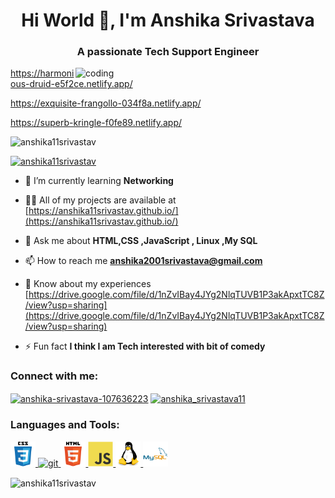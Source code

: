 <h1 align="center">Hi World 👋, I'm Anshika Srivastava</h1>
<h3 align="center">A passionate Tech Support Engineer</h3>
<img align="right" alt="coding" width="400" src="https://miro.medium.com/v2/resize:fit:1400/1*qdAW1TjCN57h1lbuuzvchg.gif">

https://harmonious-druid-e5f2ce.netlify.app/

https://exquisite-frangollo-034f8a.netlify.app/

https://superb-kringle-f0fe89.netlify.app/

<p align="left"> <img src="https://komarev.com/ghpvc/?username=anshika11srivastav&label=Profile%20views&color=0e75b6&style=flat" alt="anshika11srivastav" /> </p>

<p align="left"> <a href="https://github.com/ryo-ma/github-profile-trophy"><img src="https://github-profile-trophy.vercel.app/?username=anshika11srivastav" alt="anshika11srivastav" /></a> </p>

- 🌱 I’m currently learning **Networking**

- 👨‍💻 All of my projects are available at [https://anshika11srivastav.github.io/](https://anshika11srivastav.github.io/)

- 💬 Ask me about **HTML,CSS ,JavaScript , Linux ,My SQL**

- 📫 How to reach me **anshika2001srivastava@gmail.com**

- 📄 Know about my experiences [https://drive.google.com/file/d/1nZvIBay4JYg2NlqTUVB1P3akApxtTC8Z/view?usp=sharing](https://drive.google.com/file/d/1nZvIBay4JYg2NlqTUVB1P3akApxtTC8Z/view?usp=sharing)

- ⚡ Fun fact **I think I am Tech interested with bit of comedy**

<h3 align="left">Connect with me:</h3>
<p align="left">
<a href="https://linkedin.com/in/anshika-srivastava-107636223" target="blank"><img align="center" src="https://raw.githubusercontent.com/rahuldkjain/github-profile-readme-generator/master/src/images/icons/Social/linked-in-alt.svg" alt="anshika-srivastava-107636223" height="30" width="40" /></a>
<a href="https://instagram.com/anshika_srivastava11" target="blank"><img align="center" src="https://raw.githubusercontent.com/rahuldkjain/github-profile-readme-generator/master/src/images/icons/Social/instagram.svg" alt="anshika_srivastava11" height="30" width="40" /></a>
</p>

<h3 align="left">Languages and Tools:</h3>
<p align="left"> <a href="https://www.w3schools.com/css/" target="_blank" rel="noreferrer"> <img src="https://raw.githubusercontent.com/devicons/devicon/master/icons/css3/css3-original-wordmark.svg" alt="css3" width="40" height="40"/> </a> <a href="https://git-scm.com/" target="_blank" rel="noreferrer"> <img src="https://www.vectorlogo.zone/logos/git-scm/git-scm-icon.svg" alt="git" width="40" height="40"/> </a> <a href="https://www.w3.org/html/" target="_blank" rel="noreferrer"> <img src="https://raw.githubusercontent.com/devicons/devicon/master/icons/html5/html5-original-wordmark.svg" alt="html5" width="40" height="40"/> </a> <a href="https://developer.mozilla.org/en-US/docs/Web/JavaScript" target="_blank" rel="noreferrer"> <img src="https://raw.githubusercontent.com/devicons/devicon/master/icons/javascript/javascript-original.svg" alt="javascript" width="40" height="40"/> </a> <a href="https://www.linux.org/" target="_blank" rel="noreferrer"> <img src="https://raw.githubusercontent.com/devicons/devicon/master/icons/linux/linux-original.svg" alt="linux" width="40" height="40"/> </a> <a href="https://www.mysql.com/" target="_blank" rel="noreferrer"> <img src="https://raw.githubusercontent.com/devicons/devicon/master/icons/mysql/mysql-original-wordmark.svg" alt="mysql" width="40" height="40"/> </a> </p>

<p><img align="center" src="https://github-readme-streak-stats.herokuapp.com/?user=anshika11srivastav&" alt="anshika11srivastav" /></p>
